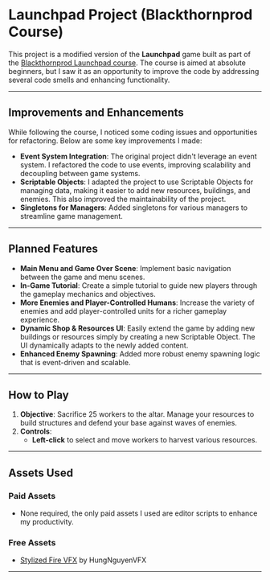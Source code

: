 # Launchpad Project (Blackthornprod Course)

This project is a modified version of the **Launchpad** game built as part of the [Blackthornprod Launchpad course](https://gamedevrocket.podia.com/view/courses/launchpad/2649892). The course is aimed at absolute beginners, but I saw it as an opportunity to improve the code by addressing several code smells and enhancing functionality.

----

## Improvements and Enhancements

While following the course, I noticed some coding issues and opportunities for refactoring. Below are some key improvements I made:

- **Event System Integration**: The original project didn't leverage an event system. I refactored the code to use events, improving scalability and decoupling between game systems.
- **Scriptable Objects**: I adapted the project to use Scriptable Objects for managing data, making it easier to add new resources, buildings, and enemies. This also improved the maintainability of the project.
- **Singletons for Managers**: Added singletons for various managers to streamline game management.
  
----

## Planned Features
- **Main Menu and Game Over Scene**: Implement basic navigation between the game and menu scenes.
- **In-Game Tutorial**: Create a simple tutorial to guide new players through the gameplay mechanics and objectives.
- **More Enemies and Player-Controlled Humans**: Increase the variety of enemies and add player-controlled units for a richer gameplay experience.
- **Dynamic Shop & Resources UI**: Easily extend the game by adding new buildings or resources simply by creating a new Scriptable Object. The UI dynamically adapts to the newly added content.
- **Enhanced Enemy Spawning**: Added more robust enemy spawning logic that is event-driven and scalable.

----

## How to Play

1. **Objective**: Sacrifice 25 workers to the altar. Manage your resources to build structures and defend your base against waves of enemies.
2. **Controls**:
   - **Left-click** to select and move workers to harvest various resources.

----

## Assets Used

### Paid Assets
- None required, the only paid assets I used are editor scripts to enhance my productivity.

### Free Assets
- [Stylized Fire VFX](https://assetstore.unity.com/packages/vfx/particles/stylized-fire-vfx-199626) by HungNguyenVFX

----
